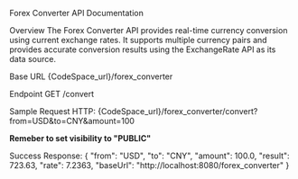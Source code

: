 Forex Converter API Documentation

Overview
The Forex Converter API provides real-time currency conversion using current exchange rates. It supports multiple currency pairs and provides accurate conversion results using the ExchangeRate API as its data source.

Base URL
{CodeSpace_url}/forex_converter

Endpoint
GET /convert


Sample Request HTTP: 
{CodeSpace_url}/forex_converter/convert?from=USD&to=CNY&amount=100

**Remeber to set visibility to "PUBLIC"**


Success Response:
{
    "from": "USD",
    "to": "CNY",
    "amount": 100.0,
    "result": 723.63,
    "rate": 7.2363,
    "baseUrl": "http://localhost:8080/forex_converter"
}
